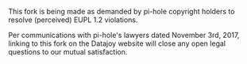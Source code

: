 This fork is being made as demanded by pi-hole copyright holders to resolve (perceived) EUPL 1.2 violations. 

Per communications with pi-hole's lawyers dated November 3rd, 2017, linking to this fork on the Datajoy website will 
close any open legal questions to our mutual satisfaction.

